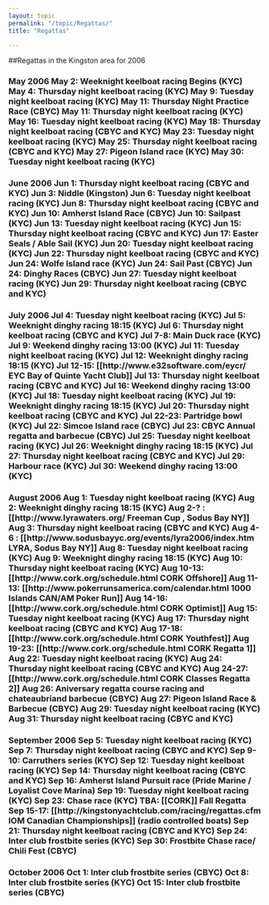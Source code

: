 ```yaml
---
layout: topic
permalink: "/topic/Regattas/"
title: "Regattas"

---
```


##Regattas in the Kingston area for 2006

<h3>May 2006
May 2: Weeknight keelboat racing Begins (KYC)
May 4: Thursday night keelboat racing (KYC)
May 9: Tuesday night keelboat racing (KYC)
May 11: Thursday Night Practice Race (CBYC)
May 11: Thursday night keelboat racing (KYC)
May 16: Tuesday night keelboat racing (KYC)
May 18: Thursday night keelboat racing (CBYC and KYC)
May 23: Tuesday night keelboat racing (KYC)
May 25: Thursday night keelboat racing (CBYC and KYC)
May 27: Pigeon Island race (KYC)
May 30: Tuesday night keelboat racing (KYC)

<h3>June 2006
Jun 1: Thursday night keelboat racing (CBYC and KYC)
Jun 3: Niddle (Kingston)
Jun 6: Tuesday night keelboat racing (KYC)
Jun 8: Thursday night keelboat racing (CBYC and KYC)
Jun 10: Amherst Island Race (CBYC)
Jun 10: Sailpast (KYC)
Jun 13: Tuesday night keelboat racing (KYC)
Jun 15: Thursday night keelboat racing (CBYC and KYC)
Jun 17: Easter Seals / Able Sail (KYC)
Jun 20: Tuesday night keelboat racing (KYC)
Jun 22: Thursday night keelboat racing (CBYC and KYC)
Jun 24: Wolfe Island race (KYC)
Jun 24: Sail Past (CBYC)
Jun 24: Dinghy Races (CBYC)
Jun 27: Tuesday night keelboat racing (KYC)
Jun 29: Thursday night keelboat racing (CBYC and KYC)

<h3>July 2006
Jul 4: Tuesday night keelboat racing (KYC)
Jul 5: Weeknight dinghy racing 18:15 (KYC)
Jul 6: Thursday night keelboat racing (CBYC and KYC)
Jul 7-8: Main Duck race (KYC)
Jul 9: Weekend dinghy racing 13:00 (KYC)
Jul 11: Tuesday night keelboat racing (KYC)
Jul 12: Weeknight dinghy racing 18:15 (KYC)
Jul 12-15: [[http://www.e32software.com/eycr/ EYC Bay of Quinte Yacht Club]]
Jul 13: Thursday night keelboat racing (CBYC and KYC)
Jul 16: Weekend dinghy racing 13:00 (KYC)
Jul 18: Tuesday night keelboat racing (KYC)
Jul 19: Weeknight dinghy racing 18:15 (KYC)
Jul 20: Thursday night keelboat racing (CBYC and KYC)
Jul 22-23: Partridge bowl (KYC)
Jul 22: Simcoe Island race (CBYC)
Jul 23: CBYC Annual regatta and barbecue (CBYC)
Jul 25: Tuesday night keelboat racing (KYC)
Jul 26: Weeknight dinghy racing 18:15 (KYC)
Jul 27: Thursday night keelboat racing (CBYC and KYC)
Jul 29: Harbour race (KYC)
Jul 30: Weekend dinghy racing 13:00 (KYC)

<h3>August 2006
Aug 1: Tuesday night keelboat racing (KYC)
Aug 2: Weeknight dinghy racing 18:15 (KYC)
Aug 2-? : [[http://www.lyrawaters.org/ Freeman Cup , Sodus Bay NY]]
Aug 3: Thursday night keelboat racing (CBYC and KYC)
Aug 4-6 : [[http://www.sodusbayyc.org/events/lyra2006/index.htm LYRA, Sodus Bay NY]]
Aug 8: Tuesday night keelboat racing (KYC)
Aug 9: Weeknight dinghy racing 18:15 (KYC)
Aug 10: Thursday night keelboat racing (KYC)
Aug 10-13: [[http://www.cork.org/schedule.html CORK Offshore]]
Aug 11-13: [[http://www.pokerrunsamerica.com/calendar.html 1000 Islands  CAN/AM Poker Run]]
Aug 14-16: [[http://www.cork.org/schedule.html CORK Optimist]]
Aug 15: Tuesday night keelboat racing (KYC)
Aug 17: Thursday night keelboat racing (CBYC and KYC)
Aug 17-18: [[http://www.cork.org/schedule.html CORK Youthfest]]
Aug 19-23: [[http://www.cork.org/schedule.html CORK Regatta 1]]
Aug 22: Tuesday night keelboat racing (KYC)
Aug 24: Thursday night keelboat racing (CBYC and KYC)
Aug 24-27: [[http://www.cork.org/schedule.html CORK Classes Regatta 2]]
Aug 26: Aniversary regatta course racing and chateaubriand barbecue (CBYC)
Aug 27: Pigeon Island Race & Barbecue (CBYC)
Aug 29: Tuesday night keelboat racing (KYC)
Aug 31: Thursday night keelboat racing (CBYC and KYC)

<h3>September 2006
Sep 5: Tuesday night keelboat racing (KYC)
Sep 7: Thursday night keelboat racing (CBYC and KYC)
Sep 9-10: Carruthers series (KYC)
Sep 12: Tuesday night keelboat racing (KYC)
Sep 14: Thursday night keelboat racing (CBYC and KYC)
Sep 16: Amherst Island Pursuit race (Pride Marine / Loyalist Cove Marina)
Sep 19: Tuesday night keelboat racing (KYC)
Sep 23: Chase race (KYC)
TBA: [[CORK]] Fall Regatta
Sep 15-17:  [[http://kingstonyachtclub.com/racing/regattas.cfm IOM Canadian Championships]] (radio controlled boats)
Sep 21: Thursday night keelboat racing (CBYC and KYC)
Sep 24: Inter club frostbite series (KYC)
Sep 30: Frostbite Chase race/ Chili Fest (CBYC)

<h3>October 2006
Oct 1: Inter club frostbite series (CBYC)
Oct 8: Inter club frostbite series (KYC)
Oct 15: Inter club frostbite series (CBYC)

